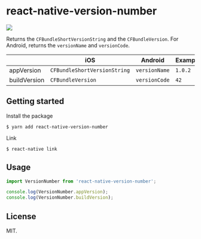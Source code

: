 
# react-native-version-number
<img src="https://travis-ci.org/APSL/react-native-version-number.svg?branch=master" />

Returns the `CFBundleShortVersionString` and the `CFBundleVersion`. For Android, returns the `versionName` and `versionCode`.


|  | iOS | Android | Example |
| --- | --- | --- | --- |
| appVersion | `CFBundleShortVersionString` | `versionName` | `1.0.2` |
| buildVersion | `CFBundleVersion` | `versionCode` | `42` |


## Getting started

Install the package

`$ yarn add react-native-version-number`

Link

`$ react-native link`

## Usage
```javascript
import VersionNumber from 'react-native-version-number';

console.log(VersionNumber.appVersion);
console.log(VersionNumber.buildVersion);
```

## License
MIT.
